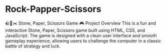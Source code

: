 # Rock-Papper-Scissors
🪨📄✂️ Stone, Paper, Scissors Game
🎮 Project Overview
This is a fun and interactive Stone, Paper, Scissors game built using HTML, CSS, and JavaScript. The game is designed with a clean user interface and smooth gameplay experience, allowing users to challenge the computer in a classic battle of strategy and luck.
